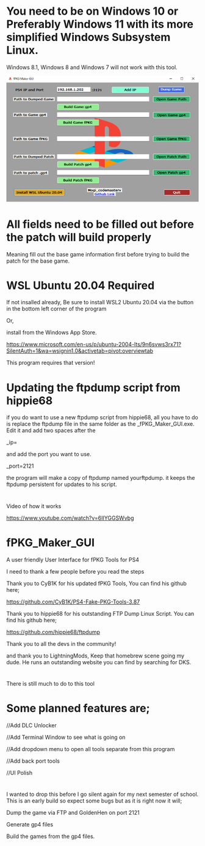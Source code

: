 # You need to be on Windows 10 or Preferably Windows 11 with its more simplified Windows Subsystem Linux. 
  Windows 8.1, Windows 8 and Windows 7 will not work with this tool.

![alt text](https://github.com/codemasterv/fPKG_Maker_GUI/blob/master/Capture.PNG?raw=true)

# All fields need to be filled out before the patch will build properly

Meaning fill out the base game information first before trying to build the patch for the base game.

# WSL Ubuntu 20.04 Required

If not insalled already, Be sure to install WSL2 Ubuntu 20.04 via the button in the bottom left corner of the program 

Or, 

install from the Windows App Store. 

https://www.microsoft.com/en-us/p/ubuntu-2004-lts/9n6svws3rx71?SilentAuth=1&wa=wsignin1.0&activetab=pivot:overviewtab

This program requires that version!

# Updating the ftpdump script from hippie68

if you do want to use a new ftpdump script from hippie68, all you have to do is replace the ftpdump file in the same folder as the _fPKG_Maker_GUI.exe. Edit it and add two spaces after the

_ip=

and add the port you want to use. 

_port=2121

the program will make a copy of ftpdump named yourftpdump. it keeps the ftpdump persistent for updates to his script.

# ###############

Video of how it works

https://www.youtube.com/watch?v=6IIYGGSWvbg

# fPKG_Maker_GUI
A user friendly User Interface for fPKG Tools for PS4

I need to thank a few people before you read the steps

Thank you to CyB1K for his updated fPKG Tools, You can find his github here;

https://github.com/CyB1K/PS4-Fake-PKG-Tools-3.87

Thank you to hippie68 for his outstanding FTP Dump Linux Script. You can find his github here;

https://github.com/hippie68/ftpdump

Thank you to all the devs in the community!

and thank you to LightningMods, Keep that homebrew scene going my dude. He runs an outstanding website you can find by searching for DKS.

# ####################################

There is still much to do to this tool

# Some planned features are;

//Add DLC Unlocker

//Add Terminal Window to see what is going on

//Add dropdown menu to open all tools separate from this program

//Add back port tools

//UI Polish

# ####################################



I wanted to drop this before I go silent again for my next semester of school. This is an early build so expect some bugs but as it is right now it will;

Dump the game via FTP and GoldenHen on port 2121

Generate gp4 files 

Build the games from the gp4 files.

